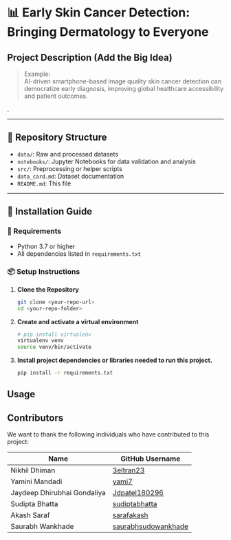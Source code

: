 # 📊 Early Skin Cancer Detection: Bringing Dermatology to Everyone

## Project Description (Add the Big Idea)

> Example:  
> AI-driven smartphone-based image quality  skin cancer detection can democratize early diagnosis, improving global healthcare accessibility and patient outcomes.

.

---

## 📂 Repository Structure
- `data/`: Raw and processed datasets
- `notebooks/`: Jupyter Notebooks for data validation and analysis
- `src/`: Preprocessing or helper scripts
- `data_card.md`: Dataset documentation
- `README.md`: This file

---

## 🚀 Installation Guide

### 🔧 Requirements
- Python 3.7 or higher  
- All dependencies listed in `requirements.txt`

### 📦 Setup Instructions

1. **Clone the Repository**
   ```bash
   git clone <your-repo-url>
   cd <your-repo-folder>
2. **Create and activate a virtual environment**

   ```bash
   # pip install virtualenv
   virtualenv venv
   source venv/bin/activate
   ```
3. **Install project dependencies or libraries needed to run this project.**

   ```bash
   pip install -r requirements.txt
   ```

## Usage

## Contributors

We want to thank the following individuals who have contributed to this project:


| Name | GitHub Username |
|---|---|
| Nikhil Dhiman | [3eltran23](https://github.com/3eltran23) |
| Yamini Mandadi | [yami7](https://github.com/yami7)  |
| Jaydeep Dhirubhai Gondaliya | [Jdpatel180296](https://github.com/Jdpatel180296)  |
| Sudipta Bhatta | [sudiptabhatta](https://github.com/sudiptabhatta)  |
| Akash Saraf | [sarafakash](https://github.com/sarafakash)  |
| Saurabh Wankhade | [saurabhsudowankhade](https://github.com/saurabhsudowankhade)  |
